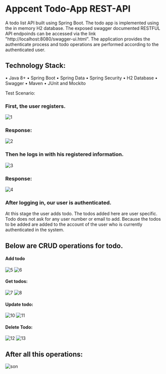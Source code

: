 # Appcent Todo-App REST-API
A todo list API built using Spring Boot. The todo app is implemented using the in memory H2 database. The exposed swagger documented RESTFUL API endpoinds can be accessed via the link "http://localhost:8080/swagger-ui.html". The application provides the authenticate process and todo operations are performed according to the authenticated user. 



## Technology Stack:
•	Java 8+
•	Spring Boot
•	Spring Data
• Spring Security
•	H2 Database
•	Swagger
•	Maven
•	JUnit and Mockito

Test Scenario:

### First, the user registers.

![1](https://user-images.githubusercontent.com/68387972/139501332-fc0ec5f6-2f78-422a-a988-b1e8d43a895b.png)

### Response: 
![2](https://user-images.githubusercontent.com/68387972/139501360-74d3ffd2-f0d4-4c4b-85de-ac0695113773.png)


### Then he logs in with his registered information.

![3](https://user-images.githubusercontent.com/68387972/139501468-ce57dbd5-e764-4ff4-a238-f451f723efa3.png)

### Response:
![4](https://user-images.githubusercontent.com/68387972/139501491-d3fd945e-43c0-4390-a2c2-02d861b202a4.png)


### After logging in, our user is authenticated.

At this stage the user adds todo. The todos added here are user specific. Todo does not ask for any user number or email to add. Because the todos to be added are added to the account of the user who is currently authenticated in the system.


## Below are CRUD operations for todo.

#### Add todo

![5](https://user-images.githubusercontent.com/68387972/139501616-56764729-8626-43c6-9da3-4411c4d070f9.png)
![6](https://user-images.githubusercontent.com/68387972/139501620-cec7c99f-0aed-418d-9cc3-3b8b69a729d5.png)

#### Get todos:

![7](https://user-images.githubusercontent.com/68387972/139501691-ddea1175-5f82-43f4-9524-2e2ac8014c1e.png)
![8](https://user-images.githubusercontent.com/68387972/139501689-baddd1fd-0713-4ea6-9577-fd19cf04a15d.png)


#### Update todo:

![10](https://user-images.githubusercontent.com/68387972/139501791-f595260a-36ad-4cce-aaa8-05394340b5e5.png)
![11](https://user-images.githubusercontent.com/68387972/139501793-2c741b6c-dc45-4f2e-ba63-df1e3cdd66a3.png)


#### Delete Todo:

![12](https://user-images.githubusercontent.com/68387972/139501876-074cdb98-6858-49eb-8e9b-404ea029f1b1.png)
![13](https://user-images.githubusercontent.com/68387972/139501879-a517e7ce-bb94-4583-9896-70907127ce95.png)


## After all this operations:

![son](https://user-images.githubusercontent.com/68387972/139501978-2087f1db-3cfc-4c1e-92d8-64b2fd0c8736.png)
